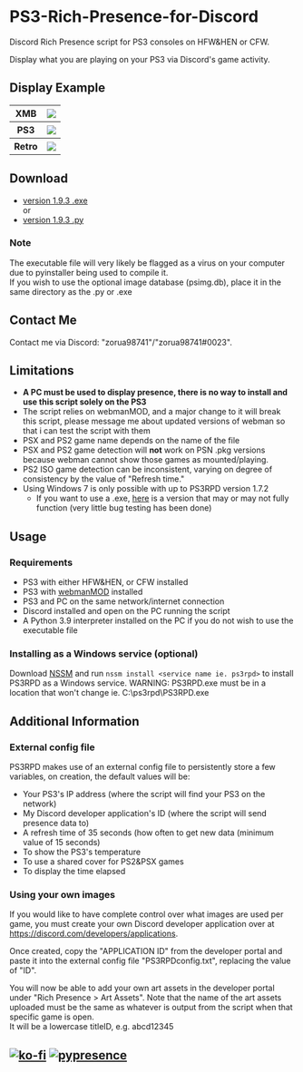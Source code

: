 # PS3-Rich-Presence-for-Discord
Discord Rich Presence script for PS3 consoles on HFW&HEN or CFW.

Display what you are playing on your PS3 via Discord's game activity.

## Display Example
<table>
	<tr>
		<th>XMB</th>
		<th> <img src="https://github.com/zorua98741/PS3-Rich-Presence-for-Discord/blob/main/img/xmb.png?raw=true"> </th>
	</tr>
	<tr>
		<th>PS3</th>
		<th> <img src="https://github.com/zorua98741/PS3-Rich-Presence-for-Discord/blob/main/img/ps3.png?raw=true"> </th>
	</tr>
	<tr>
		<th>Retro</th>
		<th> <img src="https://github.com/zorua98741/PS3-Rich-Presence-for-Discord/blob/main/img/retro.png?raw=true"> </th>
	</tr>
</table>

## Download
* [version 1.9.3 .exe](https://github.com/zorua98741/PS3-Rich-Presence-for-Discord/releases/download/v1.9.3/PS3RPD.exe)  
or
* [version 1.9.3 .py](https://github.com/zorua98741/PS3-Rich-Presence-for-Discord/releases/download/v1.9.3/PS3RPD.py)

### Note
The executable file will very likely be flagged as a virus on your computer due to pyinstaller being used to compile it.  
If you wish to use the optional image database (psimg.db), place it in the same directory as the .py or .exe

## Contact Me
Contact me via Discord: "zorua98741"/"zorua98741#0023".

## Limitations
* __A PC must be used to display presence, there is no way to install and use this script solely on the PS3__
* The script relies on webmanMOD, and a major change to it will break this script, please message me about updated versions of webman so that i can test the script with them
* PSX and PS2 game name depends on the name of the file
* PSX and PS2 game detection will **not** work on PSN .pkg versions because webman cannot show those games as mounted/playing.
* PS2 ISO game detection can be inconsistent, varying on degree of consistency by the value of "Refresh time."
* Using Windows 7 is only possible with up to PS3RPD version 1.7.2
	- If you want to use a .exe, [here](https://www.mediafire.com/file/ezzlcemhkmnmyn2/PS3RPD.exe/file) is a version that may or may not fully function (very little bug testing has been done)

## Usage

### Requirements
* PS3 with either HFW&HEN, or CFW installed
* PS3 with [webmanMOD](https://github.com/aldostools/webMAN-MOD/releases) installed 
* PS3 and PC on the same network/internet connection
* Discord installed and open on the PC running the script
* A Python 3.9 interpreter installed on the PC if you do not wish to use the executable file

### Installing as a Windows service (optional)
Download [NSSM](https://nssm.cc/release/nssm-2.24.zip) and run `nssm install <service name ie. ps3rpd>` to install PS3RPD as a Windows service.
WARNING: PS3RPD.exe must be in a location that won't change ie. C:\ps3rpd\PS3RPD.exe

## Additional Information

### External config file
PS3RPD makes use of an external config file to persistently store a few variables, on creation, the default values will be:
* Your PS3's IP address 	(where the script will find your PS3 on the network)
* My Discord developer application's ID 		(where the script will send presence data to)
* A refresh time of 35 seconds 					(how often to get new data (minimum value of 15 seconds)
* To show the PS3's temperature
* To use a shared cover for PS2&PSX games
* To display the time elapsed


### Using your own images
If you would like to have complete control over what images are used per game, you must create your own Discord developer application over at https://discord.com/developers/applications.

Once created, copy the "APPLICATION ID" from the developer portal and paste it into the external config file "PS3RPDconfig.txt", replacing the value of "ID".

You will now be able to add your own art assets in the developer portal under "Rich Presence > Art Assets". Note that the name of the art assets uploaded must be the same as whatever is output from the script when that specific game is open.  
It will be a lowercase titleID, e.g. abcd12345

## [![ko-fi](https://ko-fi.com/img/githubbutton_sm.svg)](https://ko-fi.com/N4N87V7K5) [![pypresence](https://img.shields.io/badge/using-pypresence-00bb88.svg?style=for-the-badge&logo=discord&logoWidth=20)](https://github.com/qwertyquerty/pypresence)
